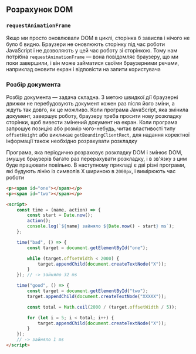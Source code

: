 ## Розрахунок DOM

### `requestAnimationFrame`

Якщо ми просто оновлювали DOM в циклі, сторінка б зависла і нічого не було б видно. Браузери не оновлюють сторінку під час роботи JavaScript і не дозволяють у цей час роботу зі сторінкою. Тому нам потрібна `requestAnimationFrame` — вона повідомляє браузеру, що ми поки завершили, і він може займатися своїми браузерними речами, наприклад оновити екран і відповісти на запити користувача

### Розбір документа

Розбір документа — задача складна. З метою швидкої дії браузерні движки не перебудовують документ кожен раз після його зміни, а ждуть так довго, як це можливо. Коли програма JavaScript, яка змінила документ, завершує роботу, браузеру треба просити нову розкладку сторінки, щоб вивести змінений документ на екран. Коли програма запрошує позицію або розмір чого-небудь, читає властивості типу `offsetHeight` або викликає `getBoundingClientRect`, для надання коректної інформації також необхідно розрахувати розкладку

Програма, яка періодично розраховує розкладку DOM і змінює DOM, змушує браузерів багато раз перерахувати розкладку, і в зв'язку з цим буде працювати повільно. В наступному прикладі є дві різні програми, які будують лінію із символів X шириною в `2000px`, і вимірюють час роботи

```html
<p><span id="one"></span></p>
<p><span id="two"></span></p>

<script>
    const time = (name, action) => {
        const start = Date.now();
        action();
        console.log(`${name} зайняло ${Date.now() - start} ms`);
    };

    time("bad", () => {
        const target = document.getElementById("one");

        while (target.offsetWidth < 2000) {
            target.appendChild(document.createTextNode("X"));
        }
    }); // -> зайняло 32 ms

    time("good", () => {
        const target = document.getElementById("two");
        target.appendChild(document.createTextNode("XXXXX"));

        const total = Math.ceil(2000 / (target.offsetWidth / 5));

        for (let i = 5; i < total; i++) {
            target.appendChild(document.createTextNode("X"));
        }
    });
    // -> зайняло 1 ms
</script>
```
